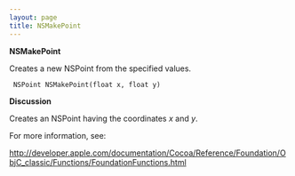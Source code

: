```yaml
---
layout: page
title: NSMakePoint
---
```


**NSMakePoint**

Creates a new NSPoint from the specified values.

     NSPoint NSMakePoint(float x, float y) 

**Discussion**

Creates an NSPoint having the coordinates *x* and *y*.

For more information, see:

http://developer.apple.com/documentation/Cocoa/Reference/Foundation/ObjC_classic/Functions/FoundationFunctions.html

